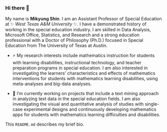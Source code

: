 ### Hi there 👋 

My name is **Mikyung Shin**. I am an Assistant Professor of Special Education at ✨ _West Texas A&M University_ ✨. I have a demonstrated history of working in the special education industry. I am skilled in Data Analysis, Microsoft Office, Statistics, and Research and a strong education professional with a Doctor of Philosophy (Ph.D.) focused in Special Education from The University of Texas at Austin.

- ⚡ My research interests include mathematics instruction for students with learning disabilities, instructional technology, and teacher preparation programs in special education. I am also interested in investigating the learners’ characteristics and effects of mathematics interventions for students with mathematics learning disabilities, using meta-analyses and big-data analyses.

- 🔭 I’m currently working on projects that include a text mining approach in analyzing text data in the special education fields. I am also investigating the visual and quantitative analysis of studies with single-case experimental designs and continuously developing mathematics apps for students with mathematics learning difficulties and disabilities. 

This `README.md` describes my brief bio. 

